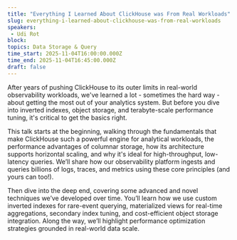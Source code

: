 ```yaml
---
title: "Everything I Learned About ClickHouse was From Real Workloads"
slug: everything-i-learned-about-clickhouse-was-from-real-workloads
speakers:
 - Udi Rot
block: 
topics: Data Storage & Query
time_start: 2025-11-04T16:00:00.000Z
time_end: 2025-11-04T16:45:00.000Z
draft: false
---
```


After years of pushing ClickHouse to its outer limits in real-world observability workloads, we've learned a lot - sometimes the hard way - about getting the most out of your analytics system. But before you dive into inverted indexes, object storage, and terabyte-scale performance tuning, it's critical to get the basics right. 

This talk starts at the beginning, walking through the fundamentals that make ClickHouse such a powerful engine for analytical workloads, the performance advantages of columnar storage, how its architecture supports horizontal scaling, and why it's ideal for high-throughput, low-latency queries. We’ll share how our observability platform ingests and queries billions of logs, traces, and metrics using these core principles (and yours can too!).

Then dive into the deep end, covering some advanced and novel techniques we’ve developed over time. You’ll learn how we use custom inverted indexes for rare-event querying, materialized views for real-time aggregations, secondary index tuning, and cost-efficient object storage integration. Along the way, we’ll highlight performance optimization strategies grounded in real-world data scale.